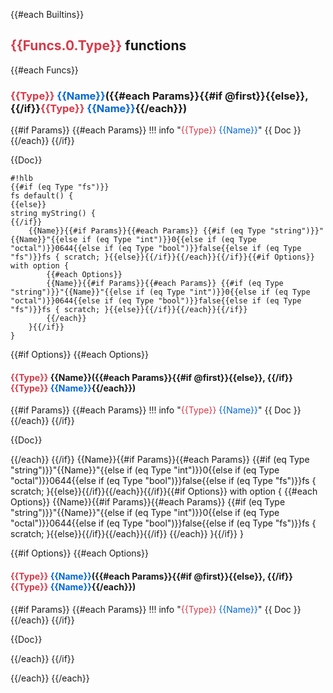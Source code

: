 {{#each Builtins}}
## <span class='hlb-type'>{{Funcs.0.Type}}</span> functions
{{#each Funcs}}
### <span class='hlb-type'>{{Type}}</span> <span class='hlb-name'>{{Name}}</span>({{#each Params}}{{#if @first}}{{else}}, {{/if}}<span class='hlb-type'>{{Type}}</span> <span class='hlb-variable'>{{Name}}</span>{{/each}})

{{#if Params}}
{{#each Params}}
!!! info "<span class='hlb-type'>{{Type}}</span> <span class='hlb-variable'>{{Name}}</span>"
	{{ Doc }}
{{/each}}
{{/if}}

{{Doc}}

	#!hlb
	{{#if (eq Type "fs")}}
	fs default() {
	{{else}}
	string myString() {
	{{/if}}
		{{Name}}{{#if Params}}{{#each Params}} {{#if (eq Type "string")}}"{{Name}}"{{else if (eq Type "int")}}0{{else if (eq Type "octal")}}0644{{else if (eq Type "bool")}}false{{else if (eq Type "fs")}}fs { scratch; }{{else}}{{/if}}{{/each}}{{/if}}{{#if Options}} with option {
			{{#each Options}}
			{{Name}}{{#if Params}}{{#each Params}} {{#if (eq Type "string")}}"{{Name}}"{{else if (eq Type "int")}}0{{else if (eq Type "octal")}}0644{{else if (eq Type "bool")}}false{{else if (eq Type "fs")}}fs { scratch; }{{else}}{{/if}}{{/each}}{{/if}}
			{{/each}}
		}{{/if}}
	}


{{#if Options}}
{{#each Options}}
#### <span class='hlb-type'>{{Type}}</span> {{Name}}({{#each Params}}{{#if @first}}{{else}}, {{/if}}<span class='hlb-type'>{{Type}}</span> <span class='hlb-variable'>{{Name}}</span>{{/each}})

{{#if Params}}
{{#each Params}}
!!! info "<span class='hlb-type'>{{Type}}</span> <span class='hlb-variable'>{{Name}}</span>"
	{{ Doc }}
{{/each}}
{{/if}}

{{Doc}}

{{/each}}
{{/if}}
			{{Name}}{{#if Params}}{{#each Params}} {{#if (eq Type "string")}}"{{Name}}"{{else if (eq Type "int")}}0{{else if (eq Type "octal")}}0644{{else if (eq Type "bool")}}false{{else if (eq Type "fs")}}fs { scratch; }{{else}}{{/if}}{{/each}}{{/if}}{{#if Options}} with option {
			{{#each Options}}
				{{Name}}{{#if Params}}{{#each Params}} {{#if (eq Type "string")}}"{{Name}}"{{else if (eq Type "int")}}0{{else if (eq Type "octal")}}0644{{else if (eq Type "bool")}}false{{else if (eq Type "fs")}}fs { scratch; }{{else}}{{/if}}{{/each}}{{/if}}
			{{/each}}
			}{{/if}}
	}

{{#if Options}}
{{#each Options}}
#### <span class='hlb-type'>{{Type}}</span> <span class='hlb-name'>{{Name}}</span>({{#each Params}}{{#if @first}}{{else}}, {{/if}}<span class='hlb-type'>{{Type}}</span> <span class='hlb-variable'>{{Name}}</span>{{/each}})

{{#if Params}}
{{#each Params}}
!!! info "<span class='hlb-type'>{{Type}}</span> <span class='hlb-variable'>{{Name}}</span>"
	{{ Doc }}
{{/each}}
{{/if}}

{{Doc}}

{{/each}}
{{/if}}

{{/each}}
{{/each}}

<style>
	.hlb-type {
		color: #d73a49;
	}

	.hlb-variable {
		color: #0366d6;
	}

	.hlb-name {
		color: #0366d6;
		font-weight: bold;
	}
</style>